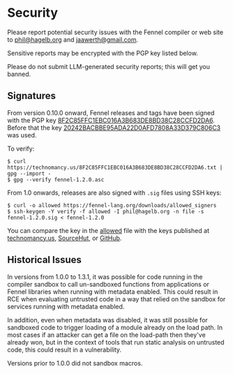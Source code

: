# Security

Please report potential security issues with the Fennel compiler or
web site to [phil@hagelb.org][1] and [jaawerth@gmail.com][2].

Sensitive reports may be encrypted with the PGP key listed below.

Please do not submit LLM-generated security reports; this will get you banned.

## Signatures

From version 0.10.0 onward, Fennel releases and tags have been signed
with the PGP key [8F2C85FFC1EBC016A3B683DE8BD38C28CCFD2DA6][3].
Before that the key [20242BACBBE95ADA22D0AFD7808A33D379C806C3][4] was used.

To verify:

    $ curl https://technomancy.us/8F2C85FFC1EBC016A3B683DE8BD38C28CCFD2DA6.txt | gpg --import -
    $ gpg --verify fennel-1.2.0.asc

From 1.0 onwards, releases are also signed with `.sig` files using SSH keys:

    $ curl -o allowed https://fennel-lang.org/downloads/allowed_signers
    $ ssh-keygen -Y verify -f allowed -I phil@hagelb.org -n file -s fennel-1.2.0.sig < fennel-1.2.0

You can compare the key in the [allowed][5] file with the keys
published at [technomancy.us][6], [SourceHut][7], or [GitHub][8].

## Historical Issues

In versions from 1.0.0 to 1.3.1, it was possible for code running in
the compiler sandbox to call un-sandboxed functions from applications
or Fennel libraries when running with metadata enabled. This could
result in RCE when evaluating untrusted code in a way that relied on
the sandbox for services running with metadata enabled.

In addition, even when metadata was disabled, it was still possible
for sandboxed code to trigger loading of a module already on the load
path. In most cases if an attacker can get a file on the load-path
then they've already won, but in the context of tools that run static
analysis on untrusted code, this could result in a vulnerability.

Versions prior to 1.0.0 did not sandbox macros.

[1]: mailto:phil@hagelb.org
[2]: mailto:jaawerth@gmail.com
[3]: https://technomancy.us/8F2C85FFC1EBC016A3B683DE8BD38C28CCFD2DA6.txt
[4]: https://technomancy.us/20242BACBBE95ADA22D0AFD7808A33D379C806C3.txt
[5]: https://fennel-lang.org/downloads/allowed_signers
[6]: https://technomancy.us/keys
[7]: https://meta.sr.ht/~technomancy.keys
[8]: https://github.com/technomancy.keys
